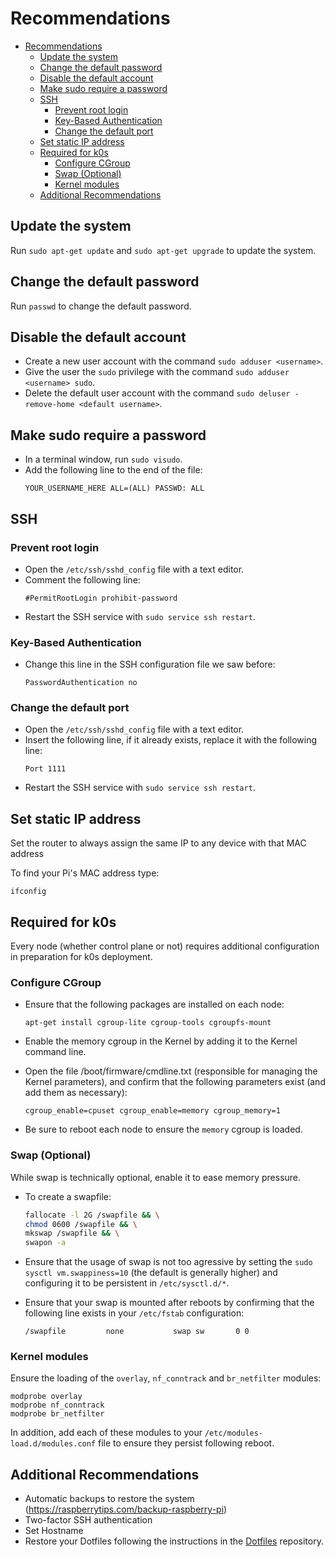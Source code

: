 # Recommendations

- [Recommendations](#recommendations)
	- [Update the system](#update-the-system)
	- [Change the default password](#change-the-default-password)
	- [Disable the default account](#disable-the-default-account)
	- [Make sudo require a password](#make-sudo-require-a-password)
	- [SSH](#ssh)
		- [Prevent root login](#prevent-root-login)
		- [Key-Based Authentication](#key-based-authentication)
		- [Change the default port](#change-the-default-port)
	- [Set static IP address](#set-static-ip-address)
	- [Required for k0s](#required-for-k0s)
		- [Configure CGroup](#configure-cgroup)
		- [Swap (Optional)](#swap-optional)
		- [Kernel modules](#kernel-modules)
	- [Additional Recommendations](#additional-recommendations)

## Update the system

Run `sudo apt-get update` and `sudo apt-get upgrade` to update the system.

## Change the default password

Run `passwd` to change the default password.

## Disable the default account

- Create a new user account with the command `sudo adduser <username>`.
- Give the user the `sudo` privilege with the command `sudo adduser <username> sudo`.
- Delete the default user account with the command `sudo deluser -remove-home <default username>`.

## Make sudo require a password

- In a terminal window, run `sudo visudo`.
- Add the following line to the end of the file:
	```
	YOUR_USERNAME_HERE ALL=(ALL) PASSWD: ALL
	```

## SSH

### Prevent root login

- Open the `/etc/ssh/sshd_config` file with a text editor.
- Comment the following line:
	```
	#PermitRootLogin prohibit-password
	```
- Restart the SSH service with `sudo service ssh restart`.

### Key-Based Authentication

- Change this line in the SSH configuration file we saw before:
	```
	PasswordAuthentication no
	```

### Change the default port

- Open the `/etc/ssh/sshd_config` file with a text editor.
- Insert the following line, if it already exists, replace it with the following line:
	```
	Port 1111
	```
- Restart the SSH service with `sudo service ssh restart`.

## Set static IP address

Set the router to always assign the same IP to any device with that MAC address

To find your Pi's MAC address type:
```
ifconfig
```

## Required for k0s

Every node (whether control plane or not) requires additional configuration in preparation for k0s deployment.

### Configure CGroup

- Ensure that the following packages are installed on each node:
	```
	apt-get install cgroup-lite cgroup-tools cgroupfs-mount
	```

- Enable the memory cgroup in the Kernel by adding it to the Kernel command line.

- Open the file /boot/firmware/cmdline.txt (responsible for managing the Kernel parameters), and confirm that the following parameters exist (and add them as necessary):
	```
	cgroup_enable=cpuset cgroup_enable=memory cgroup_memory=1
	```

- Be sure to reboot each node to ensure the `memory` cgroup is loaded.

### Swap (Optional)

While swap is technically optional, enable it to ease memory pressure.

- To create a swapfile:

	```bash
	fallocate -l 2G /swapfile && \
	chmod 0600 /swapfile && \
	mkswap /swapfile && \
	swapon -a
	```

- Ensure that the usage of swap is not too agressive by setting the `sudo sysctl vm.swappiness=10` (the default is generally higher) and configuring it to be persistent in `/etc/sysctl.d/*`.

- Ensure that your swap is mounted after reboots by confirming that the following line exists in your `/etc/fstab` configuration:

	```
	/swapfile         none           swap sw       0 0
	```

### Kernel modules

Ensure the loading of the `overlay`, `nf_conntrack` and `br_netfilter` modules:

```
modprobe overlay
modprobe nf_conntrack
modprobe br_netfilter
```

In addition, add each of these modules to your `/etc/modules-load.d/modules.conf` file to ensure they persist following reboot.

## Additional Recommendations

- Automatic backups to restore the system (https://raspberrytips.com/backup-raspberry-pi)
- Two-factor SSH authentication
- Set Hostname
- Restore your Dotfiles following the instructions in the [Dotfiles](https://github.com/rfdez/raspberrypi-dotfiles) repository.
